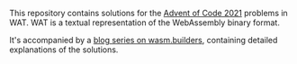 This repository contains solutions for the [Advent of Code 2021][0] problems in WAT.
WAT is a textual representation of the WebAssembly binary format.

It's accompanied by a [blog series on wasm.builders][1], containing detailed explanations of the
solutions.


[0]: https://adventofcode.com/2021/
[1]: https://www.wasm.builders/bkolobara/advent-of-code-2021-in-hand-written-webassembly-introduction-1nch